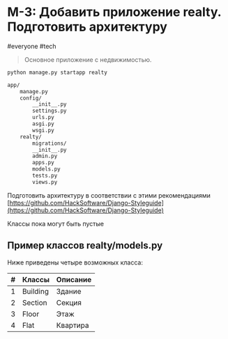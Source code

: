 # M-3: Добавить приложение realty. Подготовить архитектуру
#everyone #tech  
> Основное приложение с недвижимостью.  

``` bash
python manage.py startapp realty
```
``` bash
app/ 
	manage.py 
	config/ 
		__init__.py 
		settings.py 
		urls.py 
		asgi.py 
		wsgi.py
	realty/
		migrations/
		__init__.py
		admin.py
		apps.py
		models.py
		tests.py
		views.py
```

Подготовить архитектуру в соответствии с этими рекомендациями [https://github.com/HackSoftware/Django-Styleguide](https://github.com/HackSoftware/Django-Styleguide)

Классы пока могут быть пустые

## Пример классов realty/models.py

Ниже приведены четыре возможных класса:

| \#  | Классы   | Описание |
| :-: | -------- | -------- |
|  1  | Building | Здание   |
|  2  | Section  | Секция   |
|  3  | Floor    | Этаж     |
|  4  | Flat     | Квартира |
